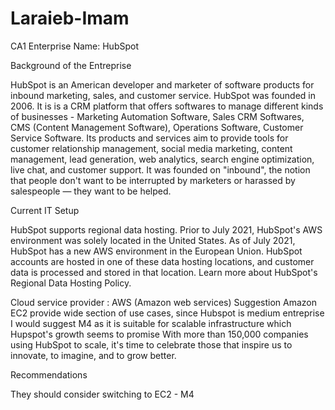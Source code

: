 # Laraieb-Imam
CA1
Enterprise Name: HubSpot

Background of the Entreprise


HubSpot is an American developer and marketer of software products for inbound marketing, sales, and customer service. HubSpot was founded in 2006. It is is a CRM platform that offers softwares to manage different kinds of businesses - Marketing Automation Software, Sales CRM Softwares, CMS (Content Management Software), Operations Software, Customer Service Software. Its products and services aim to provide tools for customer relationship management, social media marketing, content management, lead generation, web analytics, search engine optimization, live chat, and customer support.
It was founded on "inbound", the notion that people don't want to be interrupted by marketers or harassed by salespeople — they want to be helped.

Current IT Setup

HubSpot supports regional data hosting. Prior to July 2021, HubSpot's AWS environment was solely located in the United States. As of July 2021, HubSpot has a new AWS environment in the European Union. HubSpot accounts are hosted in one of these data hosting locations, and customer data is processed and stored in that location. Learn more about  HubSpot's Regional Data Hosting Policy.


Cloud service provider : AWS (Amazon web services)
Suggestion Amazon EC2 provide wide section of use cases,  since Hubspot is medium entreprise I would suggest M4 as it is suitable for scalable infrastructure which Hupspot's growth seems to promise
With more than 150,000 companies using HubSpot to scale, it's time to celebrate those that inspire us to innovate, to imagine, and to grow better.

Recommendations

They should consider switching to EC2 - M4 
